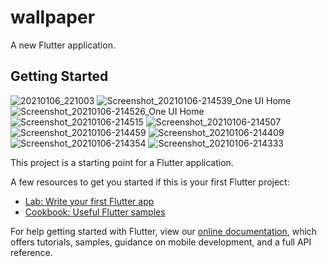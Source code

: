 # wallpaper

A new Flutter application.

## Getting Started
![20210106_221003](https://user-images.githubusercontent.com/72139490/103800800-a7657180-506e-11eb-9d9f-1319a14c5917.gif)
![Screenshot_20210106-214539_One UI Home](https://user-images.githubusercontent.com/72139490/103799652-2eb1e580-506d-11eb-8164-f5327d60f880.jpg)
![Screenshot_20210106-214526_One UI Home](https://user-images.githubusercontent.com/72139490/103799766-5903a300-506d-11eb-9328-d2fe2cf6155d.jpg)
![Screenshot_20210106-214515](https://user-images.githubusercontent.com/72139490/103799863-7cc6e900-506d-11eb-83fa-5b99f34ef10d.jpg)
![Screenshot_20210106-214507](https://user-images.githubusercontent.com/72139490/103799919-8b150500-506d-11eb-9c76-4abc08b8682d.jpg)
![Screenshot_20210106-214459](https://user-images.githubusercontent.com/72139490/103799950-95cf9a00-506d-11eb-9047-28c7f4ed4db2.jpg)
![Screenshot_20210106-214409](https://user-images.githubusercontent.com/72139490/103800030-af70e180-506d-11eb-9203-425b3ea3518d.jpg)
![Screenshot_20210106-214354](https://user-images.githubusercontent.com/72139490/103800102-c9122900-506d-11eb-8acc-2f604b709763.jpg)
![Screenshot_20210106-214333](https://user-images.githubusercontent.com/72139490/103800140-d62f1800-506d-11eb-9a5c-4d43017ee984.jpg)


This project is a starting point for a Flutter application.

A few resources to get you started if this is your first Flutter project:

- [Lab: Write your first Flutter app](https://flutter.dev/docs/get-started/codelab)
- [Cookbook: Useful Flutter samples](https://flutter.dev/docs/cookbook)

For help getting started with Flutter, view our
[online documentation](https://flutter.dev/docs), which offers tutorials,
samples, guidance on mobile development, and a full API reference.
